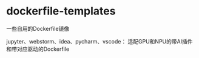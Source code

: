 # dockerfile-templates

一些自用的Dockerfile镜像

jupyter、webstorm、idea、pycharm、vscode： 适配GPU和NPU的带AI插件和带对应驱动的Dockerfile
